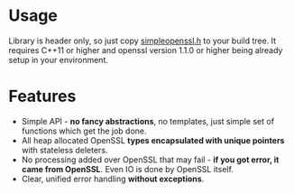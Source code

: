 # Usage
Library is header only, so just copy [simpleopenssl.h](https://raw.githubusercontent.com/severalgh/simpleopenssl/master/include/simpleopenssl/simpleopenssl.h) to your build tree. It requires C++11 or higher and openssl version 1.1.0 or higher being already setup in your environment.

# Features
* Simple API - **no fancy abstractions**, no templates, just simple set of functions which get the job done.
* All heap allocated OpenSSL **types encapsulated with unique pointers** with stateless deleters.
* No processing added over OpenSSL that may fail - **if you got error, it came from OpenSSL**. Even IO is done by OpenSSL itself.
* Clear, unified error handling **without exceptions**.
